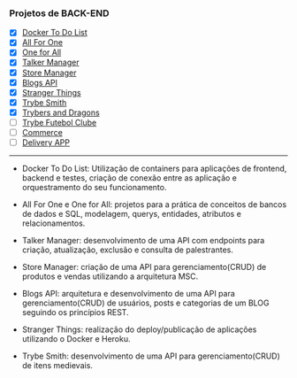 ### Projetos de BACK-END

- [x] [Docker To Do List](#docker-to-do-list)
- [x] [All For One](#all-for-one)
- [x] [One for All](#one-for-all)
- [x] [Talker Manager](#talker-manager)
- [x] [Store Manager](#store-manager)
- [x] [Blogs API](#blogs-api)
- [x] [Stranger Things](#stranger-things)
- [x] [Trybe Smith](#trybe-smith)
- [x] [Trybers and Dragons](#trybers-and-dragons)
- [ ] [Trybe Futebol Clube](#trybe-futebol-clube)
- [ ] [Commerce](#commerce)
- [ ] [Delivery APP](#delivery-app)

---

- Docker To Do List: Utilização de containers para aplicações de frontend, backend e testes, criação de conexão entre as aplicação e orquestramento do seu funcionamento.

- All For One e One for All: projetos para a prática de conceitos de bancos de dados e SQL, modelagem, querys, entidades, atributos e relacionamentos.

- Talker Manager: desenvolvimento de uma API com endpoints para criação, atualização, exclusão e consulta de palestrantes.

- Store Manager: criação de uma API para gerenciamento(CRUD) de produtos e vendas utilizando a arquitetura MSC.

- Blogs API: arquitetura e desenvolvimento de uma API para gerenciamento(CRUD) de usuários, posts e categorias de um BLOG seguindo os princípios REST.

- Stranger Things: realização do deploy/publicação de aplicações utilizando o Docker e Heroku.

- Trybe Smith: desenvolvimento de uma API para gerenciamento(CRUD) de itens medievais.

<!--
### Docker To Do List

Utilização de containers para aplicações de frontend, backend e testes, criação de conexão entre as aplicação e orquestramento do seu funcionamento.
  
**Habilidades**

  - Utilização e manipulação de containers utilizando a CLI.
  - Manipulação e criação de imagens no Docker.
  - Criação e comunicação de containers para aplicações front-end, back-end e de testes.
  - Orquestrar containers utilizando docker compose.

---

### All For One



**Habilidades**
  
  -
  -

---

### One for All


**Habilidades**
  
  -
  -

---

### Talker Manager


**Habilidades**
  
  -
  -
  
---

### Store Manager


**Habilidades**
  
  -
  -

---

### Blogs API


**Habilidades**
  
  -
  -

---

### Stranger Things


**Habilidades**
  
  -
  -
  
---

### Trybe Smith


**Habilidades**
  
  -
  -

---

### Trybers and Dragons


**Habilidades**
  
  -
  -

---

### Trybe Futebol Clube


**Habilidades**
  
  -
  -
  
---

### Commerce


**Habilidades**
  
  -
  -

---

### Delivery APP


**Habilidades**
  
  -
  -

--- -->
